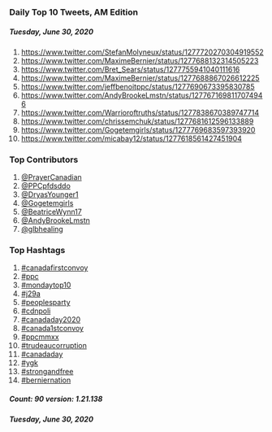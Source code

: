 ### Daily Top 10 Tweets, AM Edition
##### Tuesday, June 30, 2020
 1) https://www.twitter.com/StefanMolyneux/status/1277720270304919552
 2) https://www.twitter.com/MaximeBernier/status/1277688132314505223
 3) https://www.twitter.com/Bret_Sears/status/1277755941040111616
 4) https://www.twitter.com/MaximeBernier/status/1277688867026612225
 5) https://www.twitter.com/jeffbenoitppc/status/1277690673395830785
 6) https://www.twitter.com/AndyBrookeLmstn/status/1277671698117074946
 7) https://www.twitter.com/Warrioroftruths/status/1277838670389747714
 8) https://www.twitter.com/chrissemchuk/status/1277681612596133889
 9) https://www.twitter.com/Gogetemgirls/status/1277769683597393920
10) https://www.twitter.com/micabay12/status/1277618561427451904

### Top Contributors
  1) [@PrayerCanadian](https://www.twitter.com/PrayerCanadian)
  2) [@PPCpfdsddo](https://www.twitter.com/PPCpfdsddo)
  3) [@DryasYounger1](https://www.twitter.com/DryasYounger1)
  4) [@Gogetemgirls](https://www.twitter.com/Gogetemgirls)
  5) [@BeatriceWynn17](https://www.twitter.com/BeatriceWynn17)
  6) [@AndyBrookeLmstn](https://www.twitter.com/AndyBrookeLmstn)
  7) [@glbhealing](https://www.twitter.com/glbhealing)


### Top Hashtags

  1) [#canadafirstconvoy](https://www.twitter.com/hashtag/canadafirstconvoy)
  2) [#ppc](https://www.twitter.com/hashtag/ppc)
  3) [#mondaytop10](https://www.twitter.com/hashtag/mondaytop10)
  4) [#j29a](https://www.twitter.com/hashtag/j29a)
  5) [#peoplesparty](https://www.twitter.com/hashtag/peoplesparty)
  6) [#cdnpoli](https://www.twitter.com/hashtag/cdnpoli)
  7) [#canadaday2020](https://www.twitter.com/hashtag/canadaday2020)
  8) [#canada1stconvoy](https://www.twitter.com/hashtag/canada1stconvoy)
  9) [#ppcmmxx](https://www.twitter.com/hashtag/ppcmmxx)
 10) [#trudeaucorruption](https://www.twitter.com/hashtag/trudeaucorruption)
 11) [#canadaday](https://www.twitter.com/hashtag/canadaday)
 12) [#ygk](https://www.twitter.com/hashtag/ygk)
 13) [#strongandfree](https://www.twitter.com/hashtag/strongandfree)
 14) [#berniernation](https://www.twitter.com/hashtag/berniernation)

##### Count: 90	version: 1.21.138
##### Tuesday, June 30, 2020

